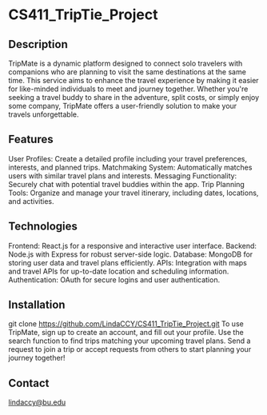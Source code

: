 # CS411_TripTie_Project
## Description
TripMate is a dynamic platform designed to connect solo travelers with companions who are planning to visit the same destinations at the same time. This service aims to enhance the travel experience by making it easier for like-minded individuals to meet and journey together. Whether you're seeking a travel buddy to share in the adventure, split costs, or simply enjoy some company, TripMate offers a user-friendly solution to make your travels unforgettable.
## Features 
User Profiles: Create a detailed profile including your travel preferences, interests, and planned trips.
Matchmaking System: Automatically matches users with similar travel plans and interests.
Messaging Functionality: Securely chat with potential travel buddies within the app.
Trip Planning Tools: Organize and manage your travel itinerary, including dates, locations, and activities.
## Technologies
Frontend: React.js for a responsive and interactive user interface.
Backend: Node.js with Express for robust server-side logic.
Database: MongoDB for storing user data and travel plans efficiently.
APIs: Integration with maps and travel APIs for up-to-date location and scheduling information.
Authentication: OAuth for secure logins and user authentication.
## Installation
  git clone https://github.com/LindaCCY/CS411_TripTie_Project.git
To use TripMate, sign up to create an account, and fill out your profile. Use the search function to find trips matching your upcoming travel plans. Send a request to join a trip or accept requests from others to start planning your journey together!
## Contact
lindaccy@bu.edu
